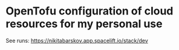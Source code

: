 # OpenTofu configuration of cloud resources for my personal use

See runs: https://nikitabarskov.app.spacelift.io/stack/dev
